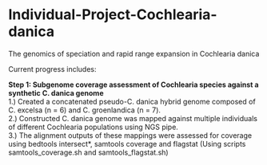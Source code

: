 # Individual-Project-Cochlearia-danica
 The genomics of speciation and rapid range expansion in Cochlearia danica
 
 Current progress includes:

**Step 1:  Subgenome coverage assessment of Cochlearia species against a synthetic C. danica genome**
 <br />
  1.) Created a concatenated pseudo-C. danica hybrid genome composed of C. excelsa (n = 6) and C. groenlandica (n = 7).  
  2.) Constructed C. danica genome was mapped against multiple individuals of different Cochlearia populations using NGS pipe.  
  3.) The alignment outputs of these mappings were assessed for coverage using bedtools intersect*, samtools coverage and flagstat (Using scripts samtools_coverage.sh and samtools_flagstat.sh)

 
